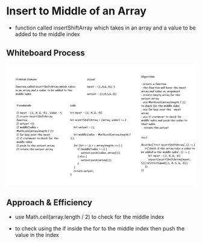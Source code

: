 # Insert to Middle of an Array

* function called insertShiftArray which takes in an array and a value to be added to the middle index

## Whiteboard Process

![insertShiftArray](./img/insertShiftArray.PNG)

## Approach & Efficiency

* use Math.ceil(array.length / 2) to check for the middle index

* to check using the if inside the for to the middle index then push the value in the index
